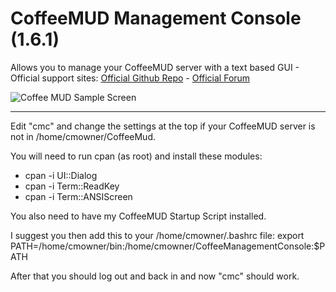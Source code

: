 # CoffeeMUD Management Console (1.6.1)
Allows you to manage your CoffeeMUD server with a text based GUI - 
Official support sites: [Official Github Repo](https://github.com/fstltna/CoffeeManagementConsole) - [Official Forum](https://pocketmud.com/index.php/forum/server-utils)


![Coffee MUD Sample Screen](https://pocketmud.com/coffee_mud.png) 

---

Edit "cmc" and change the settings at the top if your CoffeeMUD server is not in /home/cmowner/CoffeeMud.

You will need to run cpan (as root) and install these modules:

- cpan -i UI::Dialog
- cpan -i Term::ReadKey
- cpan -i Term::ANSIScreen

You also need to have my CoffeeMUD Startup Script installed.

I suggest you then add this to your /home/cmowner/.bashrc file:
	export PATH=/home/cmowner/bin:/home/cmowner/CoffeeManagementConsole:$PATH

After that you should log out and back in and now "cmc" should work.
